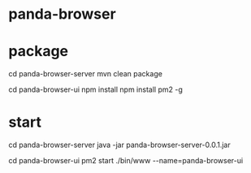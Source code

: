 # panda-browser

# package
cd panda-browser-server
mvn clean package

cd panda-browser-ui
npm install
npm install pm2 -g
# start
cd panda-browser-server
java -jar panda-browser-server-0.0.1.jar

cd panda-browser-ui
pm2 start ./bin/www --name=panda-browser-ui


